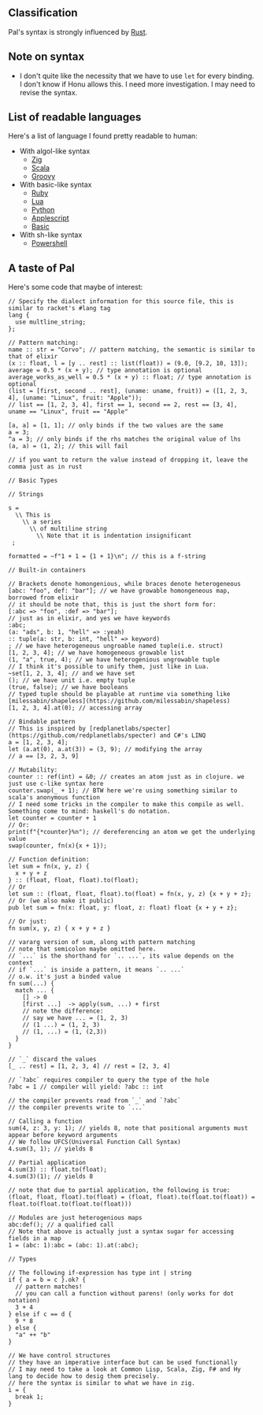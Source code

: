 ## Classification
Pal's syntax is strongly influenced by [Rust](https://www.rust-lang.org/).

## Note on syntax
- I don't quite like the necessity that we have to use `let` for every binding. I don't know if Honu allows this. I need more investigation. I may need to revise the syntax.

## List of readable languages

Here's a list of language I found pretty readable to human:
- With algol-like syntax
  - [Zig](https://ziglang.org/)
  - [Scala](https://www.scala-lang.org/)
  - [Groovy](https://groovy-lang.org/)
- With basic-like syntax
  - [Ruby](https://www.ruby-lang.org/)
  - [Lua](https://www.lua.org/)
  - [Python](https://www.python.org/)
  - [Applescript](https://macosxautomation.com/applescript/)
  - [Basic](https://en.wikipedia.org/wiki/BASIC)
- With sh-like syntax
  - [Powershell](https://learn.microsoft.com/en-us/powershell/)

## A taste of Pal

Here's some code that maybe of interest: 

```
// Specify the dialect information for this source file, this is similar to racket's #lang tag
lang {
  use multline_string;
};

// Pattern matching:
name :: str = "Corvo"; // pattern matching, the semantic is similar to that of elixir
(x :: float, l = [y .. rest] :: list(float)) = (9.0, [9.2, 10, 13]);
average = 0.5 * (x + y); // type annotation is optional
average_works_as_well = 0.5 * (x + y) :: float; // type annotation is optional
(list = [first, second .. rest], (uname: uname, fruit)) = ([1, 2, 3, 4], (uname: "Linux", fruit: "Apple"));
// list == [1, 2, 3, 4], first == 1, second == 2, rest == [3, 4], uname == "Linux", fruit == "Apple"

[a, a] = [1, 1]; // only binds if the two values are the same
a = 3;
^a = 3; // only binds if the rhs matches the original value of lhs
(a, a) = (1, 2); // this will fail

// if you want to return the value instead of dropping it, leave the comma just as in rust

// Basic Types

// Strings

s = 
  \\ This is 
    \\ a series
      \\ of multiline string
        \\ Note that it is indentation insignificant
 ;

formatted = ~f"1 + 1 = {1 + 1}\n"; // this is a f-string

// Built-in containers

// Brackets denote homongenious, while braces denote heterogeneous
[abc: "foo", def: "bar"]; // we have growable homongeneous map, borrowed from elixir
// it should be note that, this is just the short form for:
[:abc => "foo", :def => "bar"];
// just as in elixir, and yes we have keywords
:abc;
(a: "ads", b: 1, "hell" => :yeah) 
:: tuple(a: str, b: int, "hell" => keyword)
; // we have heterogeneous ungroable named tuple(i.e. struct)
[1, 2, 3, 4]; // we have homogeneous growable list 
(1, "a", true, 4); // we have heterogenious ungrowable tuple
// I think it's possible to unify them, just like in Lua.   
~set[1, 2, 3, 4]; // and we have set
(); // we have unit i.e. empty tuple
(true, false); // we have booleans
// typed tuple should be playable at runtime via something like [milessabin/shapeless](https://github.com/milessabin/shapeless)
[1, 2, 3, 4].at(0); // accessing array 

// Bindable pattern
// This is inspired by [redplanetlabs/specter](https://github.com/redplanetlabs/specter) and C#'s LINQ
a = [1, 2, 3, 4];
let (a.at(0), a.at(3)) = (3, 9); // modifying the array
// a == [3, 2, 3, 9]

// Mutability:
counter :: ref(int) = &0; // creates an atom just as in clojure. we just use c-like syntax here
counter.swap(_ + 1); // BTW here we're using something similar to scala's anonymous function
// I need some tricks in the compiler to make this compile as well. Something come to mind: haskell's do notation.
let counter = counter + 1
// Or: 
print(f"{*counter}%n"); // dereferencing an atom we get the underlying value
swap(counter, fn(x){x + 1});

// Function definition: 
let sum = fn(x, y, z) {
  x + y + z
} :: (float, float, float).to(float);
// Or
let sum :: (float, float, float).to(float) = fn(x, y, z) {x + y + z};
// Or (we also make it public) 
pub let sum = fn(x: float, y: float, z: float) float {x + y + z};

// Or just:
fn sum(x, y, z) { x + y + z }

// vararg version of sum, along with pattern matching
// note that semicolon maybe omitted here.
// `...` is the shorthand for `.. ...`, its value depends on the context
// if `...` is inside a pattern, it means `.. ...`
// o.w. it's just a binded value
fn sum(...) {
  match ... {
    [] -> 0
    [first ...]  -> apply(sum, ...) + first
    // note the difference:
    // say we have ... = (1, 2, 3)
    // (1 ...) = (1, 2, 3)
    // (1, ...) = (1, (2,3))
  }
}

// `_` discard the values 
[_ .. rest] = [1, 2, 3, 4] // rest = [2, 3, 4]

// `?abc` requires compiler to query the type of the hole
?abc = 1 // compiler will yield: ?abc :: int 

// the compiler prevents read from `_` and `?abc` 
// the compiler prevents write to `...`

// Calling a function
sum(4, z: 3, y: 1); // yields 8, note that positional arguments must appear before keyword arguments
// We follow UFCS(Universal Function Call Syntax)
4.sum(3, 1); // yields 8

// Partial application
4.sum(3) :: float.to(float);
4.sum(3)(1); // yields 8

// note that due to partial application, the following is true:
(float, float, float).to(float) = (float, float).to(float.to(float)) = float.to(float.to(float.to(float)))

// Modules are just heterogenious maps
abc:def(); // a qualified call
// Note that above is actually just a syntax sugar for accessing fields in a map
1 = (abc: 1):abc = (abc: 1).at(:abc);

// Types

// The following if-expression has type int | string
if { a = b = c }.ok? {
  // pattern matches! 
  // you can call a function without parens! (only works for dot notation)
  3 + 4
} else if c == d {
  9 * 8
} else {
  "a" ++ "b"
}

// We have control structures
// they have an imperative interface but can be used functionally
// I may need to take a look at Common Lisp, Scala, Zig, F# and Hy lang to decide how to desig them precisely.
// here the syntax is similar to what we have in zig.
i = {
  break 1;
}

```
